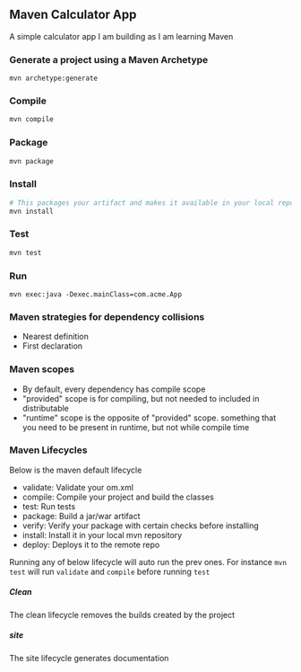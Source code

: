 ## Maven Calculator App
A simple calculator app I am building as I am learning Maven

### Generate a project using a Maven Archetype
```
mvn archetype:generate
```

### Compile
```bash
mvn compile
```

### Package
```bash
mvn package
```

### Install
```bash
# This packages your artifact and makes it available in your local repository
mvn install
```

### Test
```bash
mvn test
```

### Run
```
mvn exec:java -Dexec.mainClass=com.acme.App
```

### Maven strategies for dependency collisions
- Nearest definition
- First declaration

### Maven scopes
- By default, every dependency has compile scope
- "provided" scope is for compiling, but not needed to included in distributable
- "runtime" scope is the opposite of "provided" scope. something that you need to be present in runtime, but not while compile time

### Maven Lifecycles
Below is the maven default lifecycle

- validate: Validate your om.xml
- compile: Compile your project and build the classes
- test: Run tests
- package: Build a jar/war artifact
- verify: Verify your package with certain checks before installing
- install: Install it in your local mvn repository
- deploy: Deploys it to the remote repo

Running any of below lifecycle will auto run the prev ones.
For instance `mvn test` will run `validate` and `compile` before running `test`

##### Clean
The clean lifecycle removes the builds created by the project

##### site
The site lifecycle generates documentation


